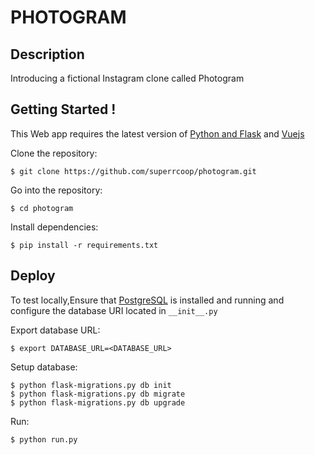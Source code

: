 # PHOTOGRAM

Description
-------------------

Introducing a fictional Instagram clone called Photogram

Getting Started !
-------------------

This Web app requires the latest version of [Python and Flask](http://flask.pocoo.org) and [Vuejs](https://vuejs.org/v2/guide/)

Clone the repository:

`$ git clone https://github.com/superrcoop/photogram.git`

Go into the repository:

`$ cd photogram`

Install dependencies:

`$ pip install -r requirements.txt`


Deploy
--------

To test locally,Ensure that [PostgreSQL](https://www.postgresql.org) is installed and running and configure the database URI located in `__init__.py`

Export database URL:

`$ export DATABASE_URL=<DATABASE_URL>`

Setup database: 

~~~
$ python flask-migrations.py db init
$ python flask-migrations.py db migrate
$ python flask-migrations.py db upgrade
~~~

Run:

`$ python run.py`
